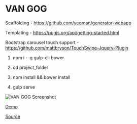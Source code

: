 # VAN GOG

Scaffolding - https://github.com/yeoman/generator-webapp

Templating - https://pugjs.org/api/getting-started.html

Bootstrap carousel touch support - https://github.com/mattbryson/TouchSwipe-Jquery-Plugin

1) npm i --g gulp-cli bower

2) cd project_folder

3) npm install && bower install

4) gulp serve

![VAN GOG Screenshot](./screenshot.png)

[Demo]()

[Source]()

